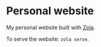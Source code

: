 # Personal website

My personal website built with [Zola](https://www.getzola.org).

To serve the website: `zola serve`.
